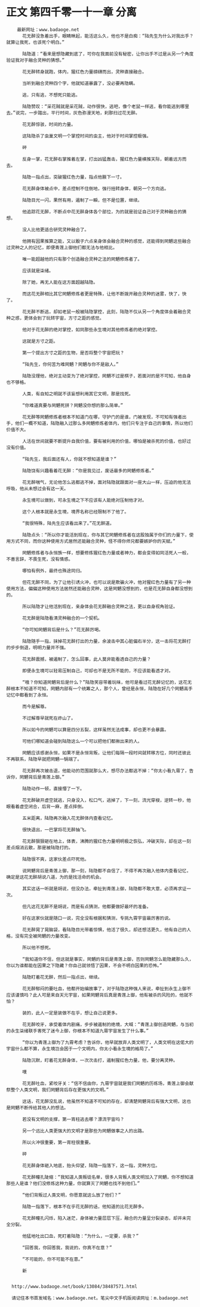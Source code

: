 # 正文 第四千零一十一章 分离
        最新网址：www.badaoge.net
          花无醉没急着出手，眼睛眯起，能活这么久，他也不是白痴：“陆先生为什么对我出手？就算让我死，也该死个明白。”
      
          陆隐道：“看来是想隐藏到底了，可你在我面前没有秘密，让你出手不过是从另一个角度验证我对于融合灵种的猜想。”
      
          花无醉转身就跑，体内，猩红色力量磅礴而出，灵种直接融合。
      
          当听到融合灵种四个字，他就知道暴露了，没必要再隐瞒。
      
          逃，只有逃，不想死只能逃。
      
          陆隐赞叹：“采花贼就是采花贼，动作很快，逃吧，像个老鼠一样逃，看你能逃到哪里去。”说完，一步踏出，平行时间，灰色弥漫天地，刹那扫过花无醉。
      
          花无醉惊骇，时间的力量。
      
          这陆隐杀了虫巢文明一个掌控时间的虫主，他对于时间掌控极强。
      
          砰
      
          反身一掌，花无醉右掌推着左掌，打出凶猛轰击，猩红色力量横推天际，朝着远方而去。
      
          陆隐一指点出，突破猩红色力量，指点他腋下一寸。
      
          花无醉身体被点中，差点控制不住倒地，强行扭转身体，朝另一个方向逃。
      
          陆隐目光一闪，果然有用，遏制了一瞬，但不是位置，继续。
      
          他追踪花无醉，不断点中花无醉身体各个部位，为的就是验证自己对于灵种融合的猜想。
      
          没人比他更适合研究灵种融合了。
      
          他拥有因果推算之能，又以骰子六点亲身体会融合灵种的感觉，还能得到罔魉这些融合过灵种之人的记忆，即便青莲上御他们都无法与他相比。
      
          唯一能超越他的只有那个创造融合灵种之法的罔魉修炼者了。
      
          应该就是柒绪。
      
          除了她，再无人能在这方面超越陆隐。
      
          而这花无醉相比其它罔魉修炼者更是特殊，让他不断拨开融合灵种的迷雾，快了，快了。
      
          花无醉不断逃，却如老鼠一般被陆隐掌控，此刻，陆隐不仅从另一个角度体会着融合灵种之感，更体会到了玩转宇宙，方寸之距的感觉。
      
          他对于花无醉的绝对掌控，如同那些永生境对其他修炼者的绝对掌控。
      
          这就是方寸之距。
      
          第一个提出方寸之距的生物，是否将整个宇宙把玩？
      
          “陆先生，你何苦为难罔魉？罔魉与你不是敌人。”
      
          陆隐没理他，绝对主动变为了绝对掌控，罔魉不过是棋子，若面对的是不可知，他自身也不够格。
      
          人类，有自知之明就不该妄想利用其它文明，那是找死。
      
          “你难道真要与罔魉死拼？罔魉没你想的那么简单。”
      
          花无醉等罔魉修炼者根本不知道门在哪，守护门的是谁，门被发现，不可知有强者出手，他们一概不知道，陆隐融入过那么多罔魉修炼者体内，他们只专注于自己的事情，所以他们价值不大。
      
          人活在世间就要不断提升自我价值，要有被利用的价值，哪怕是被杀死的价值，也好过没有价值。
      
          “陆先生，我后面还有人，你就不想知道是谁？”
      
          陆隐饶有兴趣看着花无醉：“你是我见过，废话最多的罔魉修炼者。”
      
          花无醉喘气，无论他怎么逃都逃不掉，面对陆隐就跟面对一座大山一样，压迫的他无法呼吸，他从未想过会有这一天。
      
          永生境可以做到，可永生境之下不应该有人能绝对压制他才对。
      
          这个人根本就是永生境，境界名称已经限制不了他了。
      
          “我很特殊，陆先生应该看出来了。”花无醉道。
      
          陆隐点头：“所以你才能活到现在，你与其它罔魉修炼者在这股独属于你们的力量下，使用方式不同，而你这种使用方式居然还能融合灵种，怪不得你师兄都要嫉妒你的天赋。”
      
          罔魉修炼者与永恒族一样，想要修炼猩红色力量或者神力，都会变得如同活死人一般，不善言辞，不畏生死，没有情感。
      
          哪怕有例外，最终也殊途同归。
      
          但花无醉不同，为了让他引诱火冲，也可以说是欺骗火冲，他对猩红色力量有了另一种使用方法，偏偏这种使用方法居然还能融合灵种，这是罔魉没想到的，也是花无醉自身都没想到的。
      
          所以陆隐才让他活到现在，亲身体会花无醉融合灵种之法，更以自身视角验证。
      
          花无醉是陆隐看清灵种融合的一个契机。
      
          “你可知罔魉背后是什么？”花无醉厉喝。
      
          陆隐随手一指，抹掉花无醉打出的力量，余波击中其心脏偏右半分，这一击将花无醉打的步步倒退，明明力量并不强。
      
          花无醉震撼，被遏制了，怎么回事，此人莫非能看透自己的力量？
      
          即便永生境可以轻易压制自己，可却也不是无所不能的，不应该能看透才对。
      
          “哦？你知道罔魉背后是什么？”陆隐笑容带着玩味，他可是看过花无醉记忆的，这花无醉根本不知道不可知，罔魉内部有一个统筹之人，那个人，曾经是永恒，陆隐在好几个罔魉高手记忆中都看到了永恒。
      
          而今是解尊。
      
          不过解尊早就死在岞山了。
      
          所以如今的罔魉可以算是四分五裂，这样虽然无法成事，却也更不会暴露。
      
          可他们哪知道会碰到陆隐这么一个可以把他们都揪出来的人。
      
          罔魉应该感谢永恒，如果不是永恒背叛，让他们每隔一段时间就转移方位，同时还彼此不再联系，陆隐早就把罔魉一锅端了。
      
          花无醉再次被击退，他能动的范围就那么大，想尽办法都逃不掉：“你太小看九霄了，告诉你，罔魉背后是青莲上御。”
      
          陆隐动作一顿，直接懵了一下。
      
          花无醉破开虚空就逃，只身没入，松口气，逃掉了，下一刻，流光穿梭，逆转一秒，他眼看着虚空闭合，后背一麻，差点摔倒。
      
          五米距离，陆隐再次融入花无醉体内查看记忆。
      
          很快退出，一巴掌将花无醉抽飞。
      
          花无醉狠狠砸在地上，体表，沸腾的猩红色力量明明极之恢弘，冲破天际，却在这一刻差点烟消云散，那是被陆隐打的。
      
          陆隐很不爽，这家伙差点吓死他。
      
          说罔魉背后是青莲上御，那一刻，陆隐都不自信了，不得不再次融入他体内查看记忆，确定是这花无醉胡说八道，为的是找活命的机会。
      
          其实这话一听就是胡说，但没办法，牵扯到青莲上御，陆隐都不敢大意，必须再求证一次。
      
          但凡这花无醉不是胡说，而是有点猜测，他都要做好最坏的准备。
      
          好在这家伙就是随口一说，完全没有根据和猜测，专挑九霄宇宙最厉害的说。
      
          花无醉晃了晃脑袋，看陆隐目光带着惊惧，他活了很久，却还想活更久，他有自己的人格，没有完全被罔魉的力量改变。
      
          所以他不想死。
      
          “我知道你不信，但这就是事实，罔魉的背后是青莲上御，否则罔魉怎么能隐藏那么久，你以为谁都能在因果之下隐藏？你自己就领悟了因果，不会不明白因果的恐怖。”
      
          陆隐盯着花无醉，然后一指点出，继续。
      
          花无醉郁闷的要吐血，他都开始编故事了，对于陆隐这种强人来说，牵扯到永生上御不应该谨慎吗？此人可是来自天元宇宙，如果罔魉背后真是青莲上御，他有被杀的风险的，他就不怕？
      
          装的，此人一定是装做不在乎，想让自己说更多。
      
          花无醉咬牙，承受着体内剧痛，步步被遏制的绝境，大喊：“青莲上御创造罔魉，与当初的永生柒绪联手害死了迷今上御，你根本不知道九霄宇宙发生了什么事。”
      
          “你以为青莲上御为了九霄考虑？告诉你，他早就放弃人类文明了，人类文明在这偌大的宇宙什么都不算，永生境岂会困于一个文明内，你太小看永生境的格局了。”
      
          陆隐沉默，盯着花无醉身体，一次次击打，遏制猩红色力量，他，要分离灵种。
      
          噗
      
          花无醉吐血，紧咬牙关：“信不信由你，九霄宇宙就是我们罔魉的历练场，青莲上御会献祭整个人类文明，我们罔魉背后存在更强大的文明。”
      
          这话，花无醉没乱说，他虽然不知道不可知的存在，却清楚罔魉背后有强大文明，这也是罔魉不断传给其他人的想法。
      
          若没有文明的支撑，第一宵柱逃去哪？漂流宇宙吗？
      
          另一个远比人类更强大的文明才是那些为罔魉做事之人的出路。
      
          所以火冲很重要，第一宵柱很重要。
      
          砰
      
          花无醉身体砸入地底，抬头仰望，陆隐一指落下，这一指，灵种方位。
      
          花无醉瞳孔陡缩：“我知道人类叛徒名单，很多人背叛人类文明加入了罔魉，你不想知道那些人是谁？他们没修炼这种力量，你就算灭了罔魉也找不到他们。”
      
          “他们背叛过人类文明，你愿意就这么放了他们？”
      
          陆隐一指落下，根本不在乎花无醉的话，他知道的比花无醉多。
      
          花无醉瞳孔闪烁，陷入迷茫，身体被力量层层下压，融合的力量呈分裂姿态，却并未完全分裂。
      
          他猛地吐出口血，死盯着陆隐：“为什么，一定要，杀我？”
      
          “回答我，你回答我，我说的，你真不在意？”
      
          “不可能的，你不可能不在意。”
      
          新
      
      
      http://www.badaoge.net/book/13084/38487571.html
      
      请记住本书首发域名：www.badaoge.net。笔尖中文手机版阅读网址：m.badaoge.net